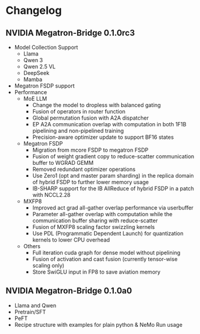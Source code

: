 # Changelog

## NVIDIA Megatron-Bridge 0.1.0rc3

* Model Collection Support
  * Llama
  * Qwen 3
  * Qwen 2.5 VL
  * DeepSeek
  * Mamba
* Megatron FSDP support
* Performance
  * MoE LLM
    * Change the model to dropless with balanced gating
    * Fusion of operators in router function
    * Global permutation fusion with A2A dispatcher
    * EP A2A communication overlap with computation in both 1F1B pipelining and non-pipelined training
    * Precision-aware optimizer update to support BF16 states
  * Megatron FSDP
    * Migration from mcore FSDP to megatron FSDP
    * Fusion of weight gradient copy to reduce-scatter communication buffer to WGRAD GEMM
    * Removed redundant optimizer operations
    * Use Zero1 (opt and master param sharding) in the replica domain of hybrid FSDP to further lower memory usage
    * IB-SHARP support for the IB AllReduce of hybrid FSDP in a patch with NCCL2.28
  * MXFP8
    * Improved act grad all-gather overlap performance via userbuffer
    * Parameter all-gather overlap with computation while the communication buffer sharing with reduce-scatter
    * Fusion of MXFP8 scaling factor swizzling kernels
    * Use PDL (Programmatic Dependent Launch) for quantization kernels to lower CPU overhead
  * Others
    * Full iteration cuda graph for dense model without pipelining
    * Fusion of activation and cast fusion (currently tensor-wise scaling only)
    * Store SwiGLU input in FP8 to save aviation memory

## NVIDIA Megatron-Bridge 0.1.0a0

* Llama and Qwen
* Pretrain/SFT
* PeFT  
* Recipe structure with examples for plain python & NeMo Run usage
